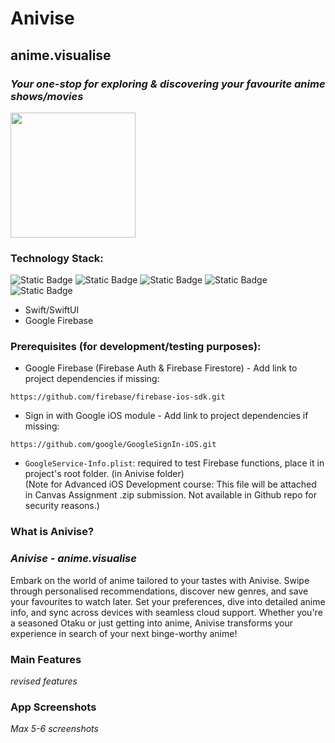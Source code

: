 # **Anivise**
## anime.visualise
### *Your one-stop for exploring & discovering your favourite anime shows/movies* 
<img src=https://github.com/user-attachments/assets/3b9541da-d4fa-47d9-b6a3-90fe4e8dd82f width="200" height="200">


### Technology Stack:
![Static Badge](https://img.shields.io/badge/Swift-orange?style=for-the-badge&logo=Swift&logoColor=FFFFFF) ![Static Badge](https://img.shields.io/badge/SwiftUI-blue?style=for-the-badge&logo=Swift&logoColor=FFFFFF) 
![Static Badge](https://img.shields.io/badge/Firebase-red?style=for-the-badge&logo=Firebase&logoColor=FFFFFF) ![Static Badge](https://img.shields.io/badge/iOS-black?style=for-the-badge&logo=iOS&logoColor=FFFFFF)
![Static Badge](https://img.shields.io/badge/macOS-black?style=for-the-badge&logo=macOS&logoColor=FFFFFF)

- Swift/SwiftUI
- Google Firebase

### Prerequisites (for development/testing purposes):
- Google Firebase (Firebase Auth & Firebase Firestore) - Add link to project dependencies if missing: 
```
https://github.com/firebase/firebase-ios-sdk.git
```
- Sign in with Google iOS module  - Add link to project dependencies if missing:
```
https://github.com/google/GoogleSignIn-iOS.git
```
- `GoogleService-Info.plist`: required to test Firebase functions, place it in project's root folder. (in Anivise folder) 
<br>(Note for Advanced iOS Development course: This file will be attached in Canvas Assignment .zip submission. Not available in Github repo for security reasons.)

### What is Anivise?
### *Anivise - anime.visualise*

Embark on the world of anime tailored to your tastes with Anivise. Swipe through personalised recommendations, discover new genres, and save your favourites to watch later. Set your preferences, dive into detailed anime info, and sync across devices with seamless cloud support. Whether you're a seasoned Otaku or just getting into anime, Anivise transforms your experience in search of your next binge-worthy anime!

### Main Features
*revised features*

### App Screenshots
*Max 5-6 screenshots*

